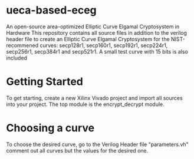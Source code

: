# ueca-based-eceg
An open-source area-optimized Elliptic Curve Elgamal Cryptosystem in Hardware
This repository contains all source files in addition to the verilog header file to create an Elliptic Curve Elgamal Cryptosystem for the NIST-recommened curves: secp128r1, secp160r1, secp192r1, secp224r1, secp256r1, secp384r1 and secp521r1. A small test curve with 15 bits is also included
# Getting Started
To get starting, create a new Xilinx Vivado project and import all sources into your project. The top module is the encrypt_decrypt module. 
# Choosing a curve
To choose the desired curve, go to the Verilog Header file "parameters.vh" comment out all curves but the values for the desired one. 

